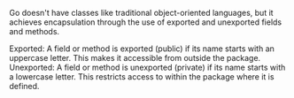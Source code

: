 Go doesn't have classes like traditional object-oriented languages, but it achieves encapsulation through the use of exported and unexported fields and methods.

Exported: A field or method is exported (public) if its name starts with an uppercase letter. This makes it accessible from outside the package.
Unexported: A field or method is unexported (private) if its name starts with a lowercase letter. This restricts access to within the package where it is defined.